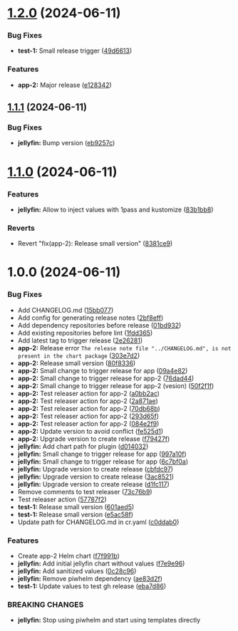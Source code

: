 # [1.2.0](https://github.com/Piwero/helmseum/compare/app-2-v1.1.1...app-2-v1.2.0) (2024-06-11)


### Bug Fixes

* **test-1:** Small release trigger ([49d6613](https://github.com/Piwero/helmseum/commit/49d661372d017b502ba9d56aad97232043267417))


### Features

* **app-2:** Major release ([e128342](https://github.com/Piwero/helmseum/commit/e1283422793847b5989b62a03559ae51517ef785))

## [1.1.1](https://github.com/Piwero/helmseum/compare/app-2-v1.1.0...app-2-v1.1.1) (2024-06-11)


### Bug Fixes

* **jellyfin:** Bump version ([eb9257c](https://github.com/Piwero/helmseum/commit/eb9257cbd26a3745c8db9d6efa711b818864a9f7))

# [1.1.0](https://github.com/Piwero/helmseum/compare/app-2-v1.0.0...app-2-v1.1.0) (2024-06-11)


### Features

* **jellyfin:** Allow to inject values with 1pass and kustomize ([83b1bb8](https://github.com/Piwero/helmseum/commit/83b1bb84c9e3a6429f8686dec23b8e62597aa8f3))


### Reverts

* Revert "fix(app-2): Release small version" ([8381ce9](https://github.com/Piwero/helmseum/commit/8381ce95e88e623f3cfc6cb75f2044135009b020))

# 1.0.0 (2024-06-11)


### Bug Fixes

* Add CHANGELOG.md ([15bb077](https://github.com/Piwero/helmseum/commit/15bb0770d11d195f2eb4eb8be10bb646cd65e488))
* Add config for generating release notes ([2bf8eff](https://github.com/Piwero/helmseum/commit/2bf8eff01a6b40cfd375164645f20d901c72de76))
* Add dependency repositories before release ([01bd932](https://github.com/Piwero/helmseum/commit/01bd932cc311c89d4c571888eb2435b8a4caca66))
* Add existing repositories before lint ([1fdd365](https://github.com/Piwero/helmseum/commit/1fdd365ff6536c479dc7ce14a51b25389ecac543))
* Add latest tag to trigger release ([2e26281](https://github.com/Piwero/helmseum/commit/2e262810634a717ec227ecafc0470c29432730d1))
* **app-2:** Release error `The release note file "../CHANGELOG.md", is not present in the chart package` ([303e7d2](https://github.com/Piwero/helmseum/commit/303e7d230a4fe3c8d13cd07d48640ae3db977cde))
* **app-2:** Release small version ([80f8336](https://github.com/Piwero/helmseum/commit/80f83367b99e7e7d0af259fe98c743b583708849))
* **app-2:** Small change to trigger release for app ([09a4e82](https://github.com/Piwero/helmseum/commit/09a4e82e84844fb2199d8ab0336c6b504ff23374))
* **app-2:** Small change to trigger release for app-2 ([76dad44](https://github.com/Piwero/helmseum/commit/76dad4440dfb373f98dcd384b3b813d22b8d370e))
* **app-2:** Small change to trigger release for app-2 (vesion) ([50f2f1f](https://github.com/Piwero/helmseum/commit/50f2f1f7db8efe1418188d9c0a20bb8d73043d5c))
* **app-2:** Test releaser action for app-2 ([a0bb2ac](https://github.com/Piwero/helmseum/commit/a0bb2acd5c718a8fef1d436bfa53324581c00d70))
* **app-2:** Test releaser action for app-2 ([2a871ae](https://github.com/Piwero/helmseum/commit/2a871aedd3555dd1be5298b141bf4cf56b6e5db7))
* **app-2:** Test releaser action for app-2 ([70db68b](https://github.com/Piwero/helmseum/commit/70db68bf01b7a1dd585d9c7b6497a95ab4088417))
* **app-2:** Test releaser action for app-2 ([293d65f](https://github.com/Piwero/helmseum/commit/293d65fe195c153b7dc9739f0eae48494c3f733f))
* **app-2:** Test releaser action for app-2 ([084e2f9](https://github.com/Piwero/helmseum/commit/084e2f903b7bc759499755aa2218d3dc27359923))
* **app-2:** Update version to avoid conflict ([fe525d1](https://github.com/Piwero/helmseum/commit/fe525d18e3176cf333ebdf17e1b140c2c114d6e4))
* **app-2:** Upgrade version to create release ([f79427f](https://github.com/Piwero/helmseum/commit/f79427fbd37b5ee5e259ed03eaa86a9369ed0052))
* **jellyfin:** Add chart path for plugin ([d014032](https://github.com/Piwero/helmseum/commit/d0140329f2d2c40c9808fe9cdb6162b292418dd4))
* **jellyfin:** Small change to trigger release for app ([997a10f](https://github.com/Piwero/helmseum/commit/997a10f932b436a370f4c716cbb58dd56e172138))
* **jellyfin:** Small change to trigger release for app ([6c7bf0a](https://github.com/Piwero/helmseum/commit/6c7bf0aac77d3af9c409009486eb4016f47adf8b))
* **jellyfin:** Upgrade version to create release ([cbfdc97](https://github.com/Piwero/helmseum/commit/cbfdc9731797b93f197bdd759e9e448df71e64e7))
* **jellyfin:** Upgrade version to create release ([3ac8521](https://github.com/Piwero/helmseum/commit/3ac8521e16e2af58e30b8caf9fc7d11f4c90902f))
* **jellyfin:** Upgrade version to create release ([d1fc117](https://github.com/Piwero/helmseum/commit/d1fc1170f85858e0314b243131f3b4958675529c))
* Remove comments to test releaser ([73c76b9](https://github.com/Piwero/helmseum/commit/73c76b96b2d6eac4920d87152362f1e7a772fbc2))
* Test releaser action ([57787f2](https://github.com/Piwero/helmseum/commit/57787f229ca950a4fec416eaa20f71eb8dd8f0fe))
* **test-1:** Release small version ([601aed5](https://github.com/Piwero/helmseum/commit/601aed5bf42c75f1d37b47730165e9773a66127e))
* **test-1:** Release small version ([e5ac58f](https://github.com/Piwero/helmseum/commit/e5ac58fc1b56ff38a6fc785db048bb851be3f2db))
* Update path for CHANGELOG.md in cr.yaml ([c0ddab0](https://github.com/Piwero/helmseum/commit/c0ddab0a8ccf695a531fac854b18629b3fe7d41b))


### Features

* Create app-2 Helm chart ([f7f991b](https://github.com/Piwero/helmseum/commit/f7f991ba3a077090a5646179c2f2eadd43c41ca7))
* **jellyfin:** Add initial jellyfin chart without values ([f7e9e96](https://github.com/Piwero/helmseum/commit/f7e9e96d378e4b1348956a47f36d2c0734fcf189))
* **jellyfin:** Add sanitized values ([0c28c96](https://github.com/Piwero/helmseum/commit/0c28c965ba0820ff89da3844e1c4d36bff18479d))
* **jellyfin:** Remove piwhelm dependency ([ae83d2f](https://github.com/Piwero/helmseum/commit/ae83d2f9dba1404cff1b84387c6d0f8a0f2124c8))
* **test-1:** Update values to test gh release ([eba7d86](https://github.com/Piwero/helmseum/commit/eba7d864e65566d6861cd2fcbfbcbf58060f9b5c))


### BREAKING CHANGES

* **jellyfin:** Stop using piwhelm and start using templates directly
